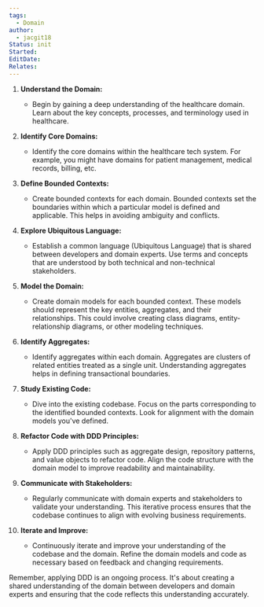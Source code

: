 ```yaml
---
tags:
  - Domain
author:
  - jacgit18
Status: init
Started: 
EditDate: 
Relates:
---
```



1. **Understand the Domain:**
   - Begin by gaining a deep understanding of the healthcare domain. Learn about the key concepts, processes, and terminology used in healthcare.

2. **Identify Core Domains:**
   - Identify the core domains within the healthcare tech system. For example, you might have domains for patient management, medical records, billing, etc.

3. **Define Bounded Contexts:**
   - Create bounded contexts for each domain. Bounded contexts set the boundaries within which a particular model is defined and applicable. This helps in avoiding ambiguity and conflicts.

4. **Explore Ubiquitous Language:**
   - Establish a common language (Ubiquitous Language) that is shared between developers and domain experts. Use terms and concepts that are understood by both technical and non-technical stakeholders.

5. **Model the Domain:**
   - Create domain models for each bounded context. These models should represent the key entities, aggregates, and their relationships. This could involve creating class diagrams, entity-relationship diagrams, or other modeling techniques.

6. **Identify Aggregates:**
   - Identify aggregates within each domain. Aggregates are clusters of related entities treated as a single unit. Understanding aggregates helps in defining transactional boundaries.

7. **Study Existing Code:**
   - Dive into the existing codebase. Focus on the parts corresponding to the identified bounded contexts. Look for alignment with the domain models you've defined.

8. **Refactor Code with DDD Principles:**
   - Apply DDD principles such as aggregate design, repository patterns, and value objects to refactor code. Align the code structure with the domain model to improve readability and maintainability.

9. **Communicate with Stakeholders:**
   - Regularly communicate with domain experts and stakeholders to validate your understanding. This iterative process ensures that the codebase continues to align with evolving business requirements.

10. **Iterate and Improve:**
    - Continuously iterate and improve your understanding of the codebase and the domain. Refine the domain models and code as necessary based on feedback and changing requirements.

Remember, applying DDD is an ongoing process. It's about creating a shared understanding of the domain between developers and domain experts and ensuring that the code reflects this understanding accurately.